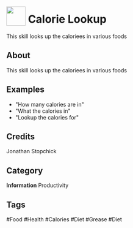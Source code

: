 # <img src="https://raw.githack.com/FortAwesome/Font-Awesome/master/svgs/solid/robot.svg" card_color="#0066FF" width="50" height="50" style="vertical-align:bottom"/> Calorie Lookup
This skill looks up the caloriees in various foods

## About
This skill looks up the caloriees in various foods

## Examples
* "How many calories are in"
* "What the calories in"
* "Lookup the calories for"

## Credits
Jonathan Stopchick

## Category
**Information**
Productivity

## Tags
#Food
#Health
#Calories
#Diet
#Grease
#Diet

